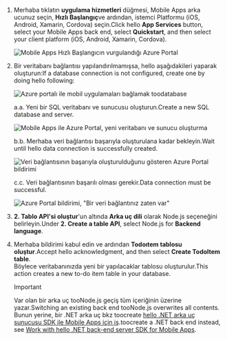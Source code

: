 
1. <span data-ttu-id="1b846-101">Merhaba tıklatın **uygulama hizmetleri** düğmesi, Mobile Apps arka ucunuz seçin, **Hızlı Başlangıç**ve ardından, istemci Platformu (iOS, Android, Xamarin, Cordova) seçin.</span><span class="sxs-lookup"><span data-stu-id="1b846-101">Click hello **App Services** button, select your Mobile Apps back end, select **Quickstart**, and then select your client platform (iOS, Android, Xamarin, Cordova).</span></span>

    ![Mobile Apps Hızlı Başlangıcın vurgulandığı Azure Portal][quickstart]

2. <span data-ttu-id="1b846-103">Bir veritabanı bağlantısı yapılandırılmamışsa, hello aşağıdakileri yaparak oluşturun:</span><span class="sxs-lookup"><span data-stu-id="1b846-103">If a database connection is not configured, create one by doing hello following:</span></span>

    ![Azure portalı ile mobil uygulamaları bağlamak toodatabase][connect]

    <span data-ttu-id="1b846-105">a.</span><span class="sxs-lookup"><span data-stu-id="1b846-105">a.</span></span> <span data-ttu-id="1b846-106">Yeni bir SQL veritabanı ve sunucusu oluşturun.</span><span class="sxs-lookup"><span data-stu-id="1b846-106">Create a new SQL database and server.</span></span>

    ![Mobile Apps ile Azure Portal, yeni veritabanı ve sunucu oluşturma][server]

    <span data-ttu-id="1b846-108">b.</span><span class="sxs-lookup"><span data-stu-id="1b846-108">b.</span></span> <span data-ttu-id="1b846-109">Merhaba veri bağlantısı başarıyla oluşturulana kadar bekleyin.</span><span class="sxs-lookup"><span data-stu-id="1b846-109">Wait until hello data connection is successfully created.</span></span>

    ![Veri bağlantısının başarıyla oluşturulduğunu gösteren Azure Portal bildirimi][notification]

    <span data-ttu-id="1b846-111">c.</span><span class="sxs-lookup"><span data-stu-id="1b846-111">c.</span></span> <span data-ttu-id="1b846-112">Veri bağlantısının başarılı olması gerekir.</span><span class="sxs-lookup"><span data-stu-id="1b846-112">Data connection must be successful.</span></span>

    ![Azure Portal bildirimi, "Bir veri bağlantınız zaten var"][already-connection]

3. <span data-ttu-id="1b846-114">**2. Tablo API'si oluştur**'un altında **Arka uç dili** olarak Node.js seçeneğini belirleyin.</span><span class="sxs-lookup"><span data-stu-id="1b846-114">Under **2. Create a table API**, select Node.js for **Backend language**.</span></span> 
 
4. <span data-ttu-id="1b846-115">Merhaba bildirimi kabul edin ve ardından **Todoıtem tablosu oluştur**.</span><span class="sxs-lookup"><span data-stu-id="1b846-115">Accept hello acknowledgment, and then select **Create TodoItem table**.</span></span>  
    <span data-ttu-id="1b846-116">Böylece veritabanınızda yeni bir yapılacaklar tablosu oluşturulur.</span><span class="sxs-lookup"><span data-stu-id="1b846-116">This action creates a new to-do item table in your database.</span></span> 

    >[!IMPORTANT]
    > <span data-ttu-id="1b846-117">Var olan bir arka uç tooNode.js geçiş tüm içeriğinin üzerine yazar.</span><span class="sxs-lookup"><span data-stu-id="1b846-117">Switching an existing back end tooNode.js overwrites all contents.</span></span> <span data-ttu-id="1b846-118">Bunun yerine, bir .NET arka uç bkz toocreate [hello .NET arka uç sunucusu SDK ile Mobile Apps için iş][instructions].</span><span class="sxs-lookup"><span data-stu-id="1b846-118">toocreate a .NET back end instead, see [Work with hello .NET back-end server SDK for Mobile Apps][instructions].</span></span>

<!-- Images. -->
[quickstart]: ./media/app-service-mobile-configure-new-backend/quickstart.png
[connect]: ./media/app-service-mobile-configure-new-backend/connect-to-bd.png
[notification]: ./media/app-service-mobile-configure-new-backend/notification-data-connection-create.png
[server]: ./media/app-service-mobile-configure-new-backend/create-new-server.png
[already-connection]: ./media/app-service-mobile-configure-new-backend/already-connection.png

<!-- URLs -->
[instructions]: ../articles/app-service-mobile/app-service-mobile-dotnet-backend-how-to-use-server-sdk.md#create-app
